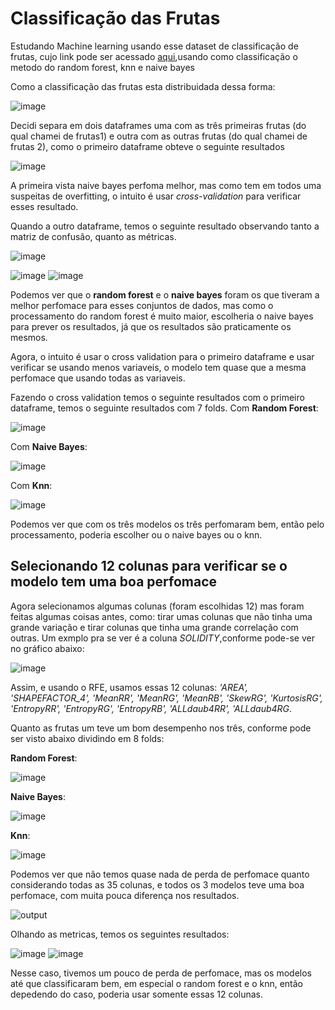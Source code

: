 # Classificação das Frutas

Estudando Machine learning usando esse dataset de classificação de frutas, cujo link pode ser acessado [aqui](https://www.kaggle.com/datasets/muratkokludataset/date-fruit-datasets),usando como classificação o metodo do random forest, knn e naive bayes

  Como a classificação das frutas esta distribuidada dessa forma:

![image](https://user-images.githubusercontent.com/39843884/167215373-3da7f7f1-c333-433a-8853-f12b842a43e6.png)

  Decidi separa em dois dataframes uma com as três primeiras frutas (do qual chamei de frutas1) e outra com as outras frutas (do qual chamei de frutas 2), como o primeiro dataframe obteve o seguinte resultados

![image](https://user-images.githubusercontent.com/39843884/167215680-6491fe04-6cfc-4868-93e9-5bf161016cfe.png)

  A primeira vista naive bayes perfoma melhor, mas como tem em todos uma suspeitas de overfitting, o intuito é usar *cross-validation* para verificar esses resultado.
  
  Quando a outro dataframe, temos o seguinte resultado observando tanto a matriz de confusão, quanto as métricas.
  
  ![image](https://user-images.githubusercontent.com/39843884/167431515-054f4b5e-fad1-4d72-a41f-8e055eae0ace.png)

![image](https://user-images.githubusercontent.com/39843884/167431851-3e8c1cc2-beca-4759-a268-ae462ee1abba.png)
![image](https://user-images.githubusercontent.com/39843884/167431915-2b97cdf9-6b2a-4808-a2b6-038e2640b1a4.png)

Podemos ver que o **random forest** e o **naive bayes** foram os que tiveram a melhor perfomace para esses conjuntos de dados, mas como o processamento do random forest é muito maior, escolheria o naive bayes para prever os resultados, já que os resultados são praticamente os mesmos.

Agora, o intuito é usar o cross validation para o primeiro dataframe e usar verificar se usando menos variaveis, o modelo tem quase que a mesma perfomace que usando todas as variaveis. 

Fazendo o cross validation temos o seguinte resultados com o primeiro dataframe, temos o seguinte resultados com 7 folds.
Com **Random Forest**:

![image](https://user-images.githubusercontent.com/39843884/167817700-325432af-f8b2-4c5a-b32e-2f3260333af3.png)

Com **Naive Bayes**:

![image](https://user-images.githubusercontent.com/39843884/167818033-35201ea9-a35a-4ac1-bc3d-a5a508f56f1f.png)

Com **Knn**:

![image](https://user-images.githubusercontent.com/39843884/167818206-28776d09-cedc-450c-8b40-33487f1e70d7.png)
 
 Podemos ver que com os três modelos os três perfomaram bem, então pelo processamento, poderia escolher ou o naive bayes ou o knn.
 
 ## Selecionando 12 colunas para verificar se o modelo tem uma boa perfomace
 
 Agora selecionamos algumas colunas (foram escolhidas 12) mas foram feitas algumas coisas antes, como: tirar umas colunas que não tinha uma grande variação e tirar colunas que tinha uma grande correlação com outras. Um exmplo pra se ver é a coluna *SOLIDITY*,conforme pode-se ver no gráfico abaixo:
 
 ![image](https://user-images.githubusercontent.com/39843884/167819377-9b6a514b-b192-4a10-b0b8-98aac7c6cb61.png)

Assim, e usando o RFE, usamos essas 12 colunas: *'AREA', 'SHAPEFACTOR_4', 'MeanRR', 'MeanRG', 'MeanRB', 'SkewRG',
       'KurtosisRG', 'EntropyRR', 'EntropyRG', 'EntropyRB', 'ALLdaub4RR',
       'ALLdaub4RG*.

Quanto as frutas um teve um bom desempenho nos três, conforme pode ser visto abaixo dividindo em 8 folds:

**Random Forest**:

![image](https://user-images.githubusercontent.com/39843884/167820259-3433f538-bc2f-4637-904e-9e703653d817.png)

**Naive Bayes**:

![image](https://user-images.githubusercontent.com/39843884/167821509-58e158b9-ffea-4680-a03b-16a6133d9720.png)

**Knn**:

![image](https://user-images.githubusercontent.com/39843884/167824103-06799801-e96c-4a56-8ba2-b7c5d6e2919d.png)

Podemos ver que não temos quase nada de perda de perfomace quanto considerando todas as 35 colunas, e todos os 3 modelos teve uma boa perfomace, com muita pouca diferença nos resultados.

![output](https://user-images.githubusercontent.com/39843884/167827250-4cf9efb5-c553-4685-b191-0316f97fc828.png)

Olhando as metricas, temos os seguintes resultados:

![image](https://user-images.githubusercontent.com/39843884/167827977-4177b9a2-c0cd-4fa5-adc1-32820a96c1a5.png)
![image](https://user-images.githubusercontent.com/39843884/167828025-293c47b3-a846-4eca-bc5a-994da517596a.png)

Nesse caso, tivemos um pouco de perda de perfomace, mas os modelos até que classificaram bem, em especial o random forest e o knn, então depedendo do caso, poderia usar somente essas 12 colunas.

